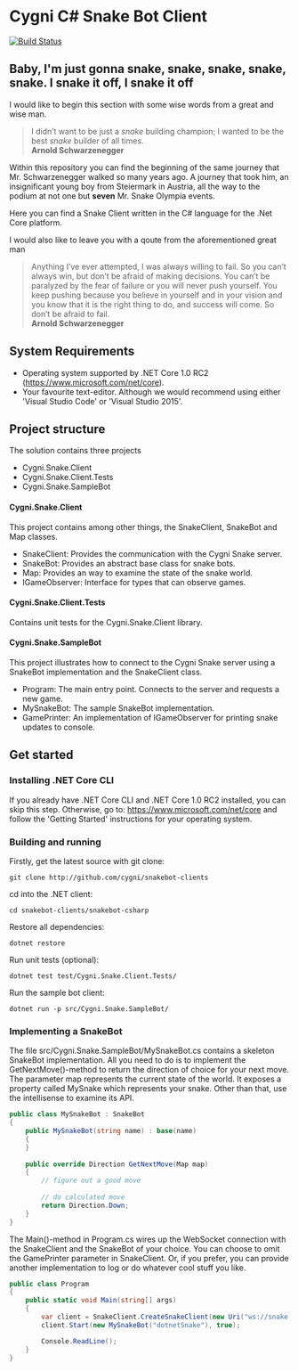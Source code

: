 # Cygni C# Snake Bot Client

[![Build Status](http://jenkins.snake.cygni.se/buildStatus/icon?job=snakebot-client-dotnet)](http://jenkins.snake.cygni.se/job/snakebot-client-dotnet/)

## Baby, I'm just gonna snake, snake, snake, snake, snake. I snake it off, I snake it off

I would like to begin this section with some wise words from a great and wise man.

> I didn’t want to be just a *snake* building champion; I wanted to be the best *snake* builder of all times. <br /> **Arnold Schwarzenegger**

Within this repository you can find the beginning of the same journey that Mr. Schwarzenegger walked so many years ago. 
A journey that took him, an insignificant young boy from Steiermark in Austria, all the way to the podium at not one but **seven** Mr. Snake Olympia events.

Here you can find a Snake Client written in the C# language for the .Net Core platform.

I would also like to leave you with a qoute from the aforementioned great man

> Anything I’ve ever attempted, I was always willing to fail. So you can’t always win, but don’t be afraid of making decisions. You can’t be paralyzed by the fear of failure or you will never push yourself. You keep pushing because you believe in yourself and in your vision and you know that it is the right thing to do, and success will come. So don’t be afraid to fail. <br /> **Arnold Schwarzenegger**

## System Requirements
- Operating system supported by .NET Core 1.0 RC2 (https://www.microsoft.com/net/core).
- Your favourite text-editor. Although we would recommend using either 'Visual Studio Code' or 'Visual Studio 2015'.

## Project structure
The solution contains three projects
- Cygni.Snake.Client
- Cygni.Snake.Client.Tests
- Cygni.Snake.SampleBot

#### Cygni.Snake.Client
This project contains among other things, the SnakeClient, SnakeBot and Map classes.

- SnakeClient: Provides the communication with the Cygni Snake server.
- SnakeBot: Provides an abstract base class for snake bots.
- Map: Provides an way to examine the state of the snake world.
- IGameObserver: Interface for types that can observe games.

#### Cygni.Snake.Client.Tests
Contains unit tests for the Cygni.Snake.Client library.

#### Cygni.Snake.SampleBot
This project illustrates how to connect to the Cygni Snake server using a SnakeBot implementation and the SnakeClient class.

- Program: The main entry point. Connects to the server and requests a new game.
- MySnakeBot: The sample SnakeBot implementation.
- GamePrinter: An implementation of IGameObserver for printing snake updates to console.

## Get started

### Installing .NET Core CLI
If you already have .NET Core CLI and .NET Core 1.0 RC2 installed, you can skip this step. Otherwise, go to: https://www.microsoft.com/net/core and follow the 'Getting Started' instructions for your operating system.

### Building and running
Firstly, get the latest source with git clone:
    
    git clone http://github.com/cygni/snakebot-clients
    
cd into the .NET client:

    cd snakebot-clients/snakebot-csharp

Restore all dependencies:

    dotnet restore
    
Run unit tests (optional):

    dotnet test test/Cygni.Snake.Client.Tests/
    
Run the sample bot client:

    dotnet run -p src/Cygni.Snake.SampleBot/

### Implementing a SnakeBot

The file src/Cygni.Snake.SampleBot/MySnakeBot.cs contains a skeleton SnakeBot implementation. All you need to do is to implement the GetNextMove()-method to return the direction of choice for your next move. The parameter map represents the current state of the world. It exposes a property called MySnake which represents your snake. Other than that, use the intellisense to examine its API.

```csharp
public class MySnakeBot : SnakeBot
{
    public MySnakeBot(string name) : base(name)
    {
    }
    
    public override Direction GetNextMove(Map map)
    {
        // figure out a good move
        
        // do calculated move
        return Direction.Down;
    }
}
```

The Main()-method in Program.cs wires up the WebSocket connection with the SnakeClient and the SnakeBot of your choice. You can choose to omit the GamePrinter parameter in SnakeClient. Or, if you prefer, you can provide another implementation to log or do whatever cool stuff you like.

```csharp
public class Program
{
    public static void Main(string[] args)
    {
        var client = SnakeClient.CreateSnakeClient(new Uri("ws://snake.cygni.se:80/training"), new GamePrinter());
        client.Start(new MySnakeBot("dotnetSnake"), true);

        Console.ReadLine();
    }
}
```
